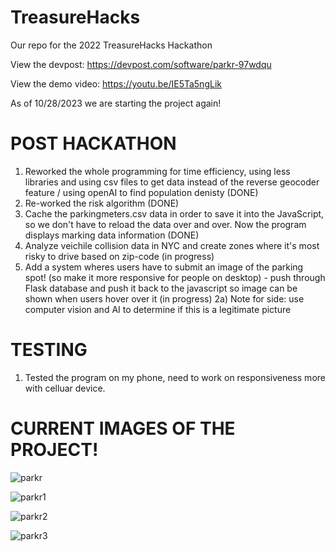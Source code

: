 # TreasureHacks
Our repo for the 2022 TreasureHacks Hackathon

View the devpost: https://devpost.com/software/parkr-97wdqu

View the demo video: https://youtu.be/IE5Ta5ngLik


As of 10/28/2023 we are starting the project again!


# POST HACKATHON

1) Reworked the whole programming for time efficiency, using less libraries and using csv files to get data instead of the reverse geocoder feature / using openAI to find population denisty (DONE)
2) Re-worked the risk algorithm  (DONE)
3) Cache the parkingmeters.csv data in order to save it into the JavaScript, so we don't have to reload the data over and over. Now the program displays marking data information (DONE)
4) Analyze veichile collision data in NYC and create zones where it's most risky to drive based on zip-code (in progress)
5) Add a system wheres users have to submit an image of the parking spot! (so make it more responsive for people on desktop) - push through Flask database and push it back to the javascript so image can be shown when users hover over it (in progress)
  2a) Note for side: use computer vision and AI to determine if this is a legitimate picture


# TESTING
1) Tested the program on my phone, need to work on responsiveness more with celluar device.

# CURRENT IMAGES OF THE PROJECT!

![parkr](https://github.com/TJ-Hacker/TreasureHacks/assets/102444808/c1e496d8-3525-41af-bad7-cda9866ea1ee)

![parkr1](https://github.com/TJ-Hacker/TreasureHacks/assets/102444808/bfa1989c-f759-4c69-8d0b-b0282cbcd93d)

![parkr2](https://github.com/TJ-Hacker/TreasureHacks/assets/102444808/f98b24a7-3ef5-451b-9dad-c0ec32f36328)

![parkr3](https://github.com/TJ-Hacker/TreasureHacks/assets/102444808/e7be134c-36db-42c7-91a7-826e266516bb)
